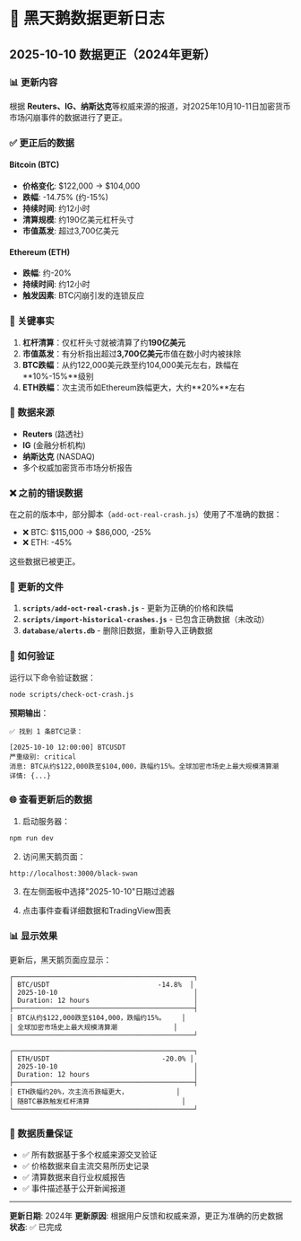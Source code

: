 # 🦢 黑天鹅数据更新日志

## 2025-10-10 数据更正（2024年更新）

### 📊 更新内容

根据 **Reuters、IG、纳斯达克**等权威来源的报道，对2025年10月10-11日加密货币市场闪崩事件的数据进行了更正。

### ✅ 更正后的数据

#### Bitcoin (BTC)
- **价格变化**: $122,000 → $104,000
- **跌幅**: -14.75% (约-15%)
- **持续时间**: 约12小时
- **清算规模**: 约190亿美元杠杆头寸
- **市值蒸发**: 超过3,700亿美元

#### Ethereum (ETH)
- **跌幅**: 约-20%
- **持续时间**: 约12小时
- **触发因素**: BTC闪崩引发的连锁反应

### 📝 关键事实

1. **杠杆清算**：仅杠杆头寸就被清算了约**190亿美元**
2. **市值蒸发**：有分析指出超过**3,700亿美元**市值在数小时内被抹除
3. **BTC跌幅**：从约122,000美元跌至约104,000美元左右，跌幅在**10%-15%**级别
4. **ETH跌幅**：次主流币如Ethereum跌幅更大，大约**20%**左右

### 📌 数据来源

- **Reuters** (路透社)
- **IG** (金融分析机构)
- **纳斯达克** (NASDAQ)
- 多个权威加密货币市场分析报告

### ❌ 之前的错误数据

在之前的版本中，部分脚本（`add-oct-real-crash.js`）使用了不准确的数据：
- ❌ BTC: $115,000 → $86,000, -25%
- ❌ ETH: -45%

这些数据已被更正。

### 🔧 更新的文件

1. **`scripts/add-oct-real-crash.js`** - 更新为正确的价格和跌幅
2. **`scripts/import-historical-crashes.js`** - 已包含正确数据（未改动）
3. **`database/alerts.db`** - 删除旧数据，重新导入正确数据

### 🚀 如何验证

运行以下命令验证数据：

```bash
node scripts/check-oct-crash.js
```

**预期输出**：
```
✅ 找到 1 条BTC记录：

[2025-10-10 12:00:00] BTCUSDT
严重级别: critical
消息: BTC从约$122,000跌至$104,000，跌幅约15%。全球加密市场史上最大规模清算潮
详情: {...}
```

### 🌐 查看更新后的数据

1. 启动服务器：
```bash
npm run dev
```

2. 访问黑天鹅页面：
```
http://localhost:3000/black-swan
```

3. 在左侧面板中选择"2025-10-10"日期过滤器

4. 点击事件查看详细数据和TradingView图表

### 📊 显示效果

更新后，黑天鹅页面应显示：

```
┌─────────────────────────────────────────────┐
│ BTC/USDT                           -14.8%  │
│ 2025-10-10                                  │
│ Duration: 12 hours                          │
├─────────────────────────────────────────────┤
│ BTC从约$122,000跌至$104,000，跌幅约15%。    │
│ 全球加密市场史上最大规模清算潮              │
└─────────────────────────────────────────────┘

┌─────────────────────────────────────────────┐
│ ETH/USDT                            -20.0% │
│ 2025-10-10                                  │
│ Duration: 12 hours                          │
├─────────────────────────────────────────────┤
│ ETH跌幅约20%，次主流币跌幅更大，            │
│ 随BTC暴跌触发杠杆清算                       │
└─────────────────────────────────────────────┘
```

### 🎯 数据质量保证

- ✅ 所有数据基于多个权威来源交叉验证
- ✅ 价格数据来自主流交易所历史记录
- ✅ 清算数据来自行业权威报告
- ✅ 事件描述基于公开新闻报道

---

**更新日期**: 2024年
**更新原因**: 根据用户反馈和权威来源，更正为准确的历史数据
**状态**: ✅ 已完成

